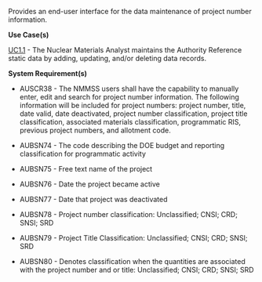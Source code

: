 Provides an end-user interface for the data maintenance of project number information.

**Use Case(s)**

<a href="https://dev.azure.com/Link-Technologies/NMMSS%20Requirements/_workitems/edit/10/" target="_blank">UC1.1</a> - The Nuclear Materials Analyst maintains the Authority Reference static data by adding, updating, and/or deleting data records.

**System Requirement(s)**

- AUSCR38 - The NMMSS users shall have the capability to manually enter, edit and search for project number information. The following information will be included for project numbers: project number, title, date valid, date deactivated, project number classification, project title classification, associated materials classification, programmatic RIS, previous project numbers, and allotment code.

- AUBSN74 - The code describing the DOE budget and reporting classification for programmatic activity

- AUBSN75 - Free text name of the project

- AUBSN76 - Date the project became active

- AUBSN77 - Date that project was deactivated

- AUBSN78 - Project number classification: Unclassified; CNSI; CRD; SNSI; SRD

- AUBSN79 - Project Title Classification: Unclassified; CNSI; CRD; SNSI; SRD

- AUBSN80 - Denotes classification when the quantities are associated with the project number and or title: Unclassified; CNSI; CRD; SNSI; SRD